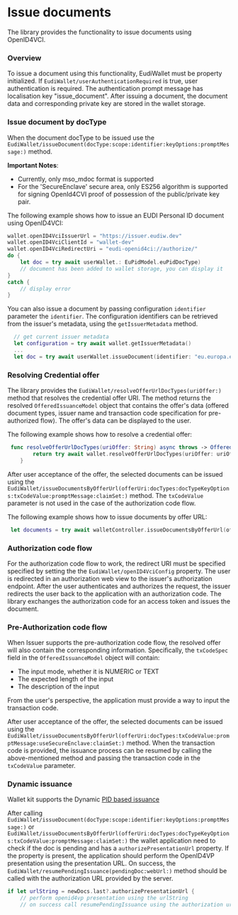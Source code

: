 #  Issue documents

The library provides the functionality to issue documents using OpenID4VCI. 

### Overview

To issue a document
using this functionality, EudiWallet must be property initialized. 
If ``EudiWallet/userAuthenticationRequired`` is true, user authentication is required. The authentication prompt message has localisation key "issue_document".
After issuing a document, the document data and corresponding private key are stored in the wallet storage.

### Issue document by docType
When the document docType to be issued use the ``EudiWallet/issueDocument(docType:scope:identifier:keyOptions:promptMessage:)`` method.

__Important Notes__:

- Currently, only mso_mdoc format is supported
- For the 'SecureEnclave' secure area, only ES256 algorithm is supported for signing OpenId4CVI proof of possession of the
public/private key pair.

The following example shows how to issue an EUDI Personal ID document using OpenID4VCI:

```swift
wallet.openID4VciIssuerUrl = "https://issuer.eudiw.dev" 
wallet.openID4VciClientId = "wallet-dev"
wallet.openID4VciRedirectUri = "eudi-openid4ci://authorize/" 
do {
	let doc = try await userWallet.: EuPidModel.euPidDocType)
	// document has been added to wallet storage, you can display it
}
catch {
	// display error
}
```

You can also issue a document by passing configuration `identifier` parameter the `identifier`. The configuration identifiers can be retrieved from the issuer's metadata,  using the `getIssuerMetadata` method.

```swift
  // get current issuer metadata
  let configuration = try await wallet.getIssuerMetadata()
  ...
  let doc = try await userWallet.issueDocument(identifier: "eu.europa.ec.eudi.pid_vc_sd_jwt")
```

### Resolving Credential offer

The library provides the ``EudiWallet/resolveOfferUrlDocTypes(uriOffer:)`` method that resolves the credential offer URI.
The method returns the resolved ``OfferedIssuanceModel`` object that contains the offer's data (offered document types, issuer name and transaction code specification for pre-authorized flow). The offer's data can be displayed to the
user.

The following example shows how to resolve a credential offer:

```swift
 func resolveOfferUrlDocTypes(uriOffer: String) async throws -> OfferedIssuanceModel {
		return try await wallet.resolveOfferUrlDocTypes(uriOffer: uriOffer)
	}
```

After user acceptance of the offer, the selected documents can be issued using the ``EudiWallet/issueDocumentsByOfferUrl(offerUri:docTypes:docTypeKeyOptions:txCodeValue:promptMessage:claimSet:)`` method.
The `txCodeValue` parameter is not used in the case of the authorization code flow.

The following example shows how to issue documents by offer URL:
```swift
 let documents = try await walletController.issueDocumentsByOfferUrl(offerUri: uri,  docTypes: docOffers, txCodeValue: txCodeValue )
```

### Authorization code flow

For the authorization code flow to work, the redirect URI must be specified specified by setting the the ``EudiWallet/openID4VciConfig`` property.
The user is redirected in an authorization web view to the issuer's authorization endpoint. After the user authenticates and authorizes the request, the issuer redirects the user back to the application with an authorization code. The library exchanges the authorization code for an access token and issues the document.

### Pre-Authorization code flow

When Issuer supports the pre-authorization code flow, the resolved offer will also contain the corresponding
information. Specifically, the `txCodeSpec` field in the ``OfferedIssuanceModel`` object will contain:

- The input mode, whether it is NUMERIC or TEXT
- The expected length of the input
- The description of the input

From the user's perspective, the application must provide a way to input the transaction code.

After user acceptance of the offer, the selected documents can be issued using the ``EudiWallet/issueDocumentsByOfferUrl(offerUri:docTypes:txCodeValue:promptMessage:useSecureEnclave:claimSet:)`` method.
When the transaction code is provided, the issuance process can be resumed by calling the above-mentioned method and passing the transaction code in the `txCodeValue` parameter.

### Dynamic issuance
Wallet kit supports the Dynamic [PID based issuance](https://github.com/eu-digital-identity-wallet/eudi-wallet-product-roadmap/issues/82)

After calling ``EudiWallet/issueDocument(docType:scope:identifier:keyOptions:promptMessage:)`` or ``EudiWallet/issueDocumentsByOfferUrl(offerUri:docTypes:docTypeKeyOptions:txCodeValue:promptMessage:claimSet:)`` the wallet application need to check if the doc is pending and has a `authorizePresentationUrl` property. If the property is present, the application should perform the OpenID4VP presentation using the presentation URL. On success, the ``EudiWallet/resumePendingIssuance(pendingDoc:webUrl:)`` method should be called with the authorization URL provided by the server.
```swift
if let urlString = newDocs.last?.authorizePresentationUrl { 
	// perform openid4vp presentation using the urlString 
	// on success call resumePendingIssuance using the authorization url  
```

